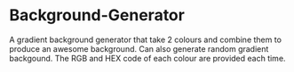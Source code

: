 # Background-Generator

A gradient background generator that take 2 colours and combine them to produce an awesome background.
Can also generate random gradient backgound.
The RGB and HEX code of each colour are provided each time.
